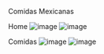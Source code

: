 Comidas Mexicanas

Home
![image](https://github.com/user-attachments/assets/740e35ff-df3b-4a22-839d-6637b0559d7e)
![image](https://github.com/user-attachments/assets/acded5f6-f1dd-4255-b99d-92b35d543503)

Comidas
![image](https://github.com/user-attachments/assets/e86ef001-c1d9-4739-a779-211e56b0fad8)
![image](https://github.com/user-attachments/assets/8b489abc-6433-4203-b5aa-6ce71e965068)



